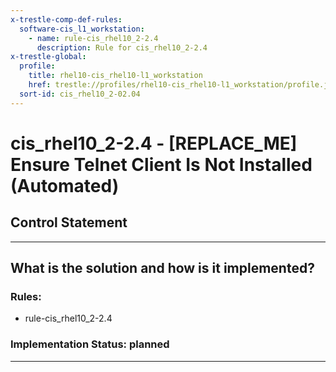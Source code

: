 ```yaml
---
x-trestle-comp-def-rules:
  software-cis_l1_workstation:
    - name: rule-cis_rhel10_2-2.4
      description: Rule for cis_rhel10_2-2.4
x-trestle-global:
  profile:
    title: rhel10-cis_rhel10-l1_workstation
    href: trestle://profiles/rhel10-cis_rhel10-l1_workstation/profile.json
  sort-id: cis_rhel10_2-02.04
---
```


# cis_rhel10_2-2.4 - \[REPLACE_ME\] Ensure Telnet Client Is Not Installed (Automated)

## Control Statement

______________________________________________________________________

## What is the solution and how is it implemented?

<!-- For implementation status enter one of: implemented, partial, planned, alternative, not-applicable -->

<!-- Note that the list of rules under ### Rules: is read-only and changes will not be captured after assembly to JSON -->

<!-- Add control implementation description here for control: cis_rhel10_2-2.4 -->

### Rules:

  - rule-cis_rhel10_2-2.4

### Implementation Status: planned

______________________________________________________________________
